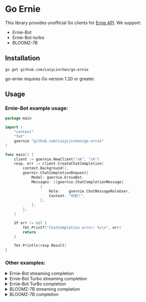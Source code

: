 # Go Ernie

This library provides unofficial Go clients for [Ernie API](https://ctssmartprogram.baidu.com/doc/pages/hotRecommend/detail?id=12927). We support:

* Ernie-Bot
* Ernie-Bot-turbo
* BLOOMZ-7B

## Installation

```
go get github.com/LazyLinchen/go-ernie
```
go-ernie requires Go version 1.20 or greater.

## Usage

### Ernie-Bot example usage:

```go
package main

import (
	"context"
	"fmt"
	goernie "github.com/LazyLinchen/go-ernie"
)

func main() {
	client := goernie.NewClient("ak", "sk")
	resp, err := client.CreateChatCompletion(
		context.Background(),
		goernir.ChatCompletionRequest{
			Model: goernie.ErnieBot,
			Messages: []goernie.ChatCompletionMessage{
				{
					Role:    goernie.ChatMessageRoleUser,
					Content: "你好!",
				},
			},
		},
	)

	if err != nil {
		fmt.Printf("ChatCompletion error: %v\n", err)
		return
	}

	fmt.Println(resp.Result)
}

```

### Other examples:

<details>
<summary>Ernie-Bot streaming completion</summary>

```go
package main

import (
	"context"
	"errors"
	"fmt"
	goernie "github.com/LazyLinchen/go-ernie"
	"io"
)

func main() {
	stream, err := client.CreateChatCompletion(
		context.Background(),
		goernir.ChatCompletionRequest{
			Model: goernie.ErnieBot,
			Messages: []goernie.ChatCompletionMessage{
				{
					Role:    goernie.ChatMessageRoleUser,
					Content: "你好!",
				},
			},
			Stream: true,
		},
	)

	if err != nil {
		fmt.Printf("ChatCompletionStream error: %v\n", err)
		return
	}
	defer stream.Close()

	fmt.Printf("Stream response: ")
	for {
		response, err := stream.Recv()
		if errors.Is(err, io.EOF) {
			fmt.Println("\nStream finished")
			return
		}

		if err != nil {
			fmt.Printf("\nStream error: %v\n", err)
			return
		}

		fmt.Printf(response.Result)
	}
}
```
</details>

<details>
<summary>Ernie-Bot Turbo streaming completion</summary>

```go
package main

import (
	"context"
	"errors"
	"fmt"
	goernie "github.com/LazyLinchen/go-ernie"
	"io"
)

func main() {
	stream, err := client.CreateChatCompletion(
		context.Background(),
		goernir.ChatCompletionRequest{
			Model: goernie.ErnieBotTurBo,
			Messages: []goernie.ChatCompletionMessage{
				{
					Role:    goernie.ChatMessageRoleUser,
					Content: "你好!",
				},
			},
			Stream: true,
		},
	)

	if err != nil {
		fmt.Printf("ChatCompletionStream error: %v\n", err)
		return
	}
	defer stream.Close()

	fmt.Printf("Stream response: ")
	for {
		response, err := stream.Recv()
		if errors.Is(err, io.EOF) {
			fmt.Println("\nStream finished")
			return
		}

		if err != nil {
			fmt.Printf("\nStream error: %v\n", err)
			return
		}

		fmt.Printf(response.Result)
	}
}
```
</details>

<details>
<summary>Ernie-Bot TurBo completion</summary>

```go
package main

import (
	"context"
	"fmt"
	goernie "github.com/LazyLinchen/go-ernie"
)

func main() {
	client := goernie.NewClient("ak", "sk")
	resp, err := client.CreateChatCompletion(
		context.Background(),
		goernir.ChatCompletionRequest{
			Model: goernie.ErnieBotTurBo,
			Messages: []goernie.ChatCompletionMessage{
				{
					Role:    goernie.ChatMessageRoleUser,
					Content: "你好!",
				},
			},
		},
	)

	if err != nil {
		fmt.Printf("ChatCompletion error: %v\n", err)
		return
	}

	fmt.Println(resp.Result)
}
```
</details>

<details>
<summary>BLOOMZ-7B streaming completion</summary>

```go
package main

import (
	"context"
	"errors"
	"fmt"
	goernie "github.com/LazyLinchen/go-ernie"
	"io"
)

func main() {
	stream, err := client.CreateChatCompletion(
		context.Background(),
		goernir.ChatCompletionRequest{
			Model: goernie.BLOOMZ7B,
			Messages: []goernie.ChatCompletionMessage{
				{
					Role:    goernie.ChatMessageRoleUser,
					Content: "你好!",
				},
			},
			Stream: true,
		},
	)

	if err != nil {
		fmt.Printf("ChatCompletionStream error: %v\n", err)
		return
	}
	defer stream.Close()

	fmt.Printf("Stream response: ")
	for {
		response, err := stream.Recv()
		if errors.Is(err, io.EOF) {
			fmt.Println("\nStream finished")
			return
		}

		if err != nil {
			fmt.Printf("\nStream error: %v\n", err)
			return
		}

		fmt.Printf(response.Result)
	}
}
```
</details>

<details>
<summary>BLOOMZ-7B completion</summary>

```go
package main

import (
	"context"
	"fmt"
	goernie "github.com/LazyLinchen/go-ernie"
)

func main() {
	client := goernie.NewClient("ak", "sk")
	resp, err := client.CreateChatCompletion(
		context.Background(),
		goernir.ChatCompletionRequest{
			Model: goernie.BLOOMZ7B,
			Messages: []goernie.ChatCompletionMessage{
				{
					Role:    goernie.ChatMessageRoleUser,
					Content: "你好!",
				},
			},
		},
	)

	if err != nil {
		fmt.Printf("ChatCompletion error: %v\n", err)
		return
	}

	fmt.Println(resp.Result)
}
```
</details>